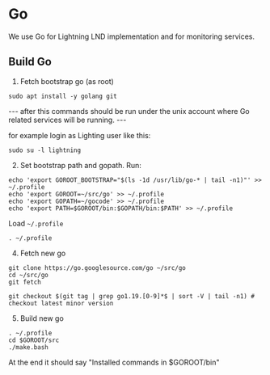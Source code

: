 # Go

We use Go for Lightning LND implementation and for monitoring services.


## Build Go

1. Fetch bootstrap go (as root)

```
sudo apt install -y golang git

```


--- after this commands should be run under the unix account where Go related services will be running. ---

for example login as Lighting user like this:
```
sudo su -l lightning
```


2. Set bootstrap path and gopath. Run:

```
echo 'export GOROOT_BOOTSTRAP="$(ls -1d /usr/lib/go-* | tail -n1)"' >> ~/.profile
echo 'export GOROOT=~/src/go' >> ~/.profile
echo 'export GOPATH=~/gocode' >> ~/.profile
echo 'export PATH=$GOROOT/bin:$GOPATH/bin:$PATH' >> ~/.profile
```

Load `~/.profile`
```
. ~/.profile
```

4. Fetch new go
```
git clone https://go.googlesource.com/go ~/src/go
cd ~/src/go
git fetch

git checkout $(git tag | grep go1.19.[0-9]*$ | sort -V | tail -n1) # checkout latest minor version

```

5. Build new go
```
. ~/.profile
cd $GOROOT/src
./make.bash
```
At the end it should say "Installed commands in $GOROOT/bin"
